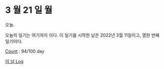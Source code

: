 # 3 월 21 일 월

오늘.

오늘의 일기는 여기까지 이다. 이 일기를 시작한 날은 2022년 3월 11일이고, 열한 번째 일기이다.

[Count](../../../roadmap/roadmap.md) : 94/100 day

[이 날 Log](../../../logs/2022/3/21.md)
